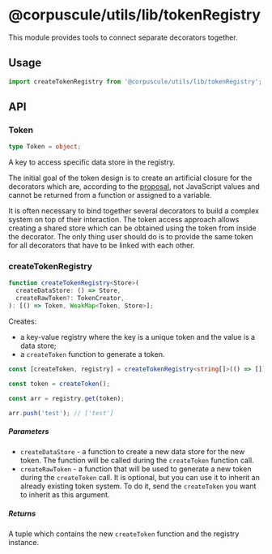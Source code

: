 # @corpuscule/utils/lib/tokenRegistry

This module provides tools to connect separate decorators together.

## Usage

```typescript
import createTokenRegistry from '@corpuscule/utils/lib/tokenRegistry';
```

## API

### Token

```typescript
type Token = object;
```

A key to access specific data store in the registry.

The initial goal of the token design is to create an artificial closure for the
decorators which are, according to the [proposal](https://github.com/tc39/proposal-decorators/blob/master/README.md#semantic-details),
not JavaScript values and cannot be returned from a function or assigned to a
variable.

It is often necessary to bind together several decorators to build a complex
system on top of their interaction. The token access approach allows creating a
shared store which can be obtained using the token from inside the decorator.
The only thing user should do is to provide the same token for all decorators
that have to be linked with each other.

### createTokenRegistry

```typescript
function createTokenRegistry<Store>(
  createDataStore: () => Store,
  createRawToken?: TokenCreator,
): [() => Token, WeakMap<Token, Store>];
```

Creates:

- a key-value registry where the key is a unique token and the value
  is a data store;
- a `createToken` function to generate a token.

```typescript
const [createToken, registry] = createTokenRegistry<string[]>(() => []);

const token = createToken();

const arr = registry.get(token);

arr.push('test'); // ['test']
```

##### Parameters

- `createDataStore` - a function to create a new data store for the new token.
  The function will be called during the `createToken` function call.
- `createRawToken` - a function that will be used to generate a new token
  during the `createToken` call. It is optional, but you can use it to inherit
  an already existing token system. To do it, send the `createToken` you want
  to inherit as this argument.

##### Returns

A tuple which contains the new `createToken` function and the registry instance.
